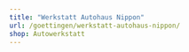 ```yaml
---
title: "Werkstatt Autohaus Nippon"
url: /goettingen/werkstatt-autohaus-nippon/
shop: Autowerkstatt
---
```

